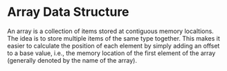 # Array Data Structure

An array is a collection of items stored at contiguous memory localtions.
The idea is to store multiple items of the same type together.
This makes it easier to calculate the position of each element by simply adding an offset to a base value, i.e., the memory location of the first element of the array (generally denoted by the name of the array).


